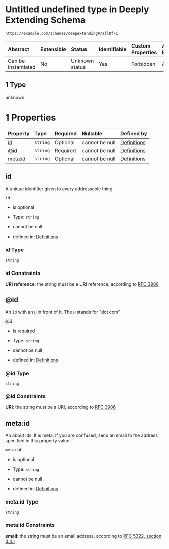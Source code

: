 # Untitled undefined type in Deeply Extending Schema

```txt
https://example.com/schemas/deepextending#/allOf/1
```



| Abstract            | Extensible | Status         | Identifiable | Custom Properties | Additional Properties | Access Restrictions | Defined In                                                                                          |
| :------------------ | :--------- | :------------- | :----------- | :---------------- | :-------------------- | :------------------ | :-------------------------------------------------------------------------------------------------- |
| Can be instantiated | No         | Unknown status | Yes          | Forbidden         | Allowed               | none                | [deepextending.schema.json*](../generated-schemas/deepextending.schema.json "open original schema") |

## 1 Type

unknown

# 1 Properties

| Property           | Type     | Required | Nullable       | Defined by                                                                                                                                      |
| :----------------- | :------- | :------- | :------------- | :---------------------------------------------------------------------------------------------------------------------------------------------- |
| [id](#id)          | `string` | Optional | cannot be null | [Definitions](definitions-definitions-myid-properties-id.md "https://example.com/schemas/definitions#/definitions/myid/properties/id")          |
| [@id](#id-1)       | `string` | Required | cannot be null | [Definitions](definitions-definitions-myid-properties-id-1.md "https://example.com/schemas/definitions#/definitions/myid/properties/@id")       |
| [meta:id](#metaid) | `string` | Optional | cannot be null | [Definitions](definitions-definitions-myid-properties-metaid.md "https://example.com/schemas/definitions#/definitions/myid/properties/meta:id") |

## id

A unique identifier given to every addressable thing.

`id`

*   is optional

*   Type: `string`

*   cannot be null

*   defined in: [Definitions](definitions-definitions-myid-properties-id.md "https://example.com/schemas/definitions#/definitions/myid/properties/id")

### id Type

`string`

### id Constraints

**URI reference**: the string must be a URI reference, according to [RFC 3986](https://tools.ietf.org/html/rfc3986 "check the specification")

## @id

An `id` with an `@` in front of it. The `@` stands for "dot com"

`@id`

*   is required

*   Type: `string`

*   cannot be null

*   defined in: [Definitions](definitions-definitions-myid-properties-id-1.md "https://example.com/schemas/definitions#/definitions/myid/properties/@id")

### @id Type

`string`

### @id Constraints

**URI**: the string must be a URI, according to [RFC 3986](https://tools.ietf.org/html/rfc3986 "check the specification")

## meta:id

An about ids. It is meta. If you are confused, send an email to the address specified in this property value.

`meta:id`

*   is optional

*   Type: `string`

*   cannot be null

*   defined in: [Definitions](definitions-definitions-myid-properties-metaid.md "https://example.com/schemas/definitions#/definitions/myid/properties/meta:id")

### meta:id Type

`string`

### meta:id Constraints

**email**: the string must be an email address, according to [RFC 5322, section 3.4.1](https://tools.ietf.org/html/rfc5322 "check the specification")
